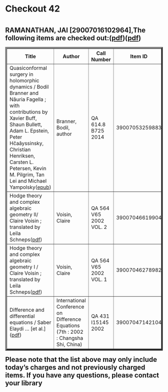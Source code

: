 <h1>Checkout 42<h1>
<h2>RAMANATHAN, JAI [29007016102964],The following items are checked out:(<a href="https://drive.google.com/file/d/1hSSg-Nrrwwfgl1DNs5ussd1BtmI02HnQ/view?usp=sharing">pdf</a>)(<a href="https://drive.google.com/file/d/1gtEIFTad-XM3Tpf1ZO6YcH6i94srFs7g/view?usp=sharing">pdf</a>)
<table border="5">
<tbody>
<tr>
<th>Title</th>
<th>Author</th>
<th>Call Number</th>
<th>Item ID</th>
<th>Date Charged</th>
<th>Date Due</th>
</tr>
<tr>
<td>Quasiconformal surgery in holomorphic dynamics / Bodil Branner and Nâuria Fagella ; with contributions by Xavier Buff, Shaun Bullett, Adam L. Epstein, Peter Hčaâyssinsky, Christian Henriksen, Carsten L. Petersen, Kevin M. Pilgrim, Tan Lei and Michael Yampolsky(<a href="https://mega.nz/#!pSxl0YKR!tTxKU_a8MWujJkpdx2LR9YBLU4voc8WjRqR-oVHwx9E">epub</a>)</td>
<td>Branner, Bodil, author</td>
<td>QA 614.8 B725 2014</td>
<td>39007053259883</td>
<td>09 Apr 2019</td>
<td>23 Apr 2019</td>
</tr>
<tr>
<td>Hodge theory and complex algebraic geometry II/ Claire Voisin ; translated by Leila Schneps(<a href="https://mega.nz/#!9Pg1SCrb!J_77nWhsSQjHPVvCHWFOCLw3OyrI3pQGyI0b6iaVgIc">pdf</a>)</td>
<td>Voisin, Claire</td>
<td>QA 564 V65 2002 VOL. 2</td>
<td>39007046619904</td>
<td>09 Apr 2019</td>
<td>23 Apr 2019</td>
</tr>
<tr>
<td>Hodge theory and complex algebraic geometry I / Claire Voisin ; translated by Leila Schneps(<a href="https://mega.nz/#!wDh1TCib!PKLsgwQKNJQvk3D-c6Rc_1QAsp4qvFGnoFQ-bE9jSD0">pdf</a>)</td>
<td>Voisin, Claire</td>
<td>QA 564 V65 2002 VOL. 1</td>
<td>39007046278982</td>
<td>09 Apr 2019</td>
<td>23 Apr 2019</td>
</tr>
<tr>
<td>Difference and differential equations / Saber Elaydi … [et al.](<a href="https://mega.nz/#!sK5mAaSJ!razjqghNXom9Mqowall5mJrtOtESnVM1A344fa44_sU">pdf</a>)</td>
<td>International Conference on Difference Equations (7th : 2002 : Changsha Shi, China)</td>
<td>QA 431 I15145 2002</td>
<td>39007047142104</td>
<td>09 Apr 2019</td>
<td>23 Apr 2019</td>
</tr>
</tbody>
</table>
Please note that the list above may only include today’s charges and not previously charged items. If you have any questions, please contact your library<h2>
